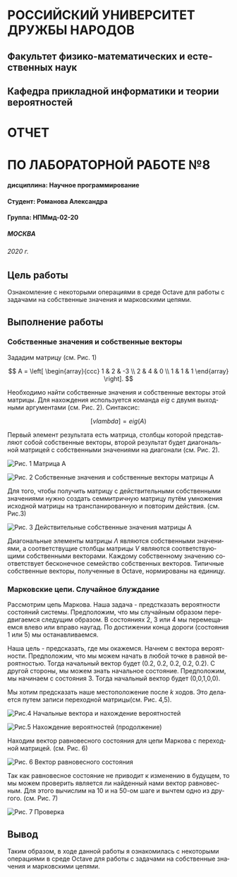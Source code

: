 ﻿---
lang: ru-RU
---
# РОССИЙСКИЙ УНИВЕРСИТЕТ ДРУЖБЫ НАРОДОВ
## Факультет физико-математических и естественных наук
## Кафедра прикладной информатики и теории вероятностей
# ОТЧЕТ
# ПО ЛАБОРАТОРНОЙ РАБОТЕ №8
#### дисциплина: Научное программирование



#### Студент:  Романова Александра

#### Группа:  НПМмд-02-20
##### МОСКВА
###### 2020 г.

## Цель работы

Ознакомление с некоторыми операциями в среде Octave для работы с задачами на собственные значения и марковскими цепями.

## Выполнение работы

### Собственные значения и собственные векторы

Зададим матрицу (см. Рис. 1)

$$
A =
\left[
\begin{array}{ccc}
1 & 2 & -3 
\\ 
2 & 4 & 0
\\
1 & 1 & 1
\end{array}
\right].
$$

Необходимо найти собственные значения и собственные векторы этой матрицы. Для нахождения используется
команда $eig$ с двумя выходными аргументами (см. Рис. 2). Синтаксис:

$$
[v  lambda] = eig (A)
$$

Первый элемент результата есть матрица, 
столбцы которой представляют собой собственные векторы, 
второй результат будет диагональной матрицей с собственными 
значениями на диагонали (см. Рис. 2).

![Рис. 1 Матрица А](C:\Users\gora1\Documents\Учеба\Магистратура\нп\нп_Лабы_МУ\Лаба8\md\Снимок1.jpg)

![Рис. 2 Cобственные значения и собственные векторы матрицы А](C:\Users\gora1\Documents\Учеба\Магистратура\нп\нп_Лабы_МУ\Лаба8\md\Снимок2.jpg)


Для того, чтобы получить матрицу с действительными собственными значениями нужно создать семмитричную матрицу путём умножения исходной матрицы на транспанированную и повторим действия. (см. Рис.3)


![Рис. 3 Действительные собственные значения матрицы А](C:\Users\gora1\Documents\Учеба\Магистратура\нп\нп_Лабы_МУ\Лаба8\md\Снимок3.jpg)

Диагональные элементы матрицы $\Lambda$ являются собственными значениями, 
а соответствущие столбцы матрицы $V$ являются соответствующими собственными векторами. 
Каждому собственному значению соответствует бесконечное семейство собственных векторов.
Типичные собственные векторы, полученные в Octave, нормированы на единицу.

### Марковские цепи. Случайное блуждание

Рассмотрим цепь Маркова. Наша задача - предстказать вероятности состояний системы. 
Предположим, что мы случайным образом передвигаемся следущим образом. В состояниях 2, 3 или 4 мы перемещаемся влево или вправо наугад. 
По достижении конца дороги (состояния 1 или 5) мы останавливаемся.

Наша цель - предсказать, где мы окажемся. Начнем с вектора вероятности. Предположим, что мы можем начать в любой точке в равной вероятностью. Тогда начальный вектор будет (0.2, 0.2, 0.2, 0.2, 0.2).
С другой стороны, мы можем знать начальное состояние. Предположим, мы начинаем с состояния 3. Тогда начальный вектор будет (0,0,1,0,0).

Мы хотим предсказать наше местоположение после $k$ ходов. Это делается путем записи переходной матрицы(см. Рис. 4,5).

![Рис.4 Начальные вектора и нахождение вероятностей](C:\Users\gora1\Documents\Учеба\Магистратура\нп\нп_Лабы_МУ\Лаба8\md\Снимок4.jpg)

![Рис.5 Нахождение вероятностей (продолжение)](C:\Users\gora1\Documents\Учеба\Магистратура\нп\нп_Лабы_МУ\Лаба8\md\Снимок5.jpg)

Находим вектор равновесного состояния для цепи Маркова с переходной матрицей. (см. Рис. 6)


![Рис. 6 Вектор равновесного состояния](C:\Users\gora1\Documents\Учеба\Магистратура\нп\нп_Лабы_МУ\Лаба8\md\Снимок6.jpg)


Так как равновесное состояние не приводит к изменению в будущем, то мы можем проверить является ли найденный нами вектор равновесным. Для этого вычислим на 10 и на 50-ом шаге и вычтем одно из другого. (см. Рис. 7)


![Рис. 7 Проверка](C:\Users\gora1\Documents\Учеба\Магистратура\нп\нп_Лабы_МУ\Лаба8\md\Снимок7.jpg)

## Вывод

Таким образом, в ходе данной работы я ознакомилась с некоторыми операциями в среде Octave для работы с задачами на собственные значения и марковскими цепями.